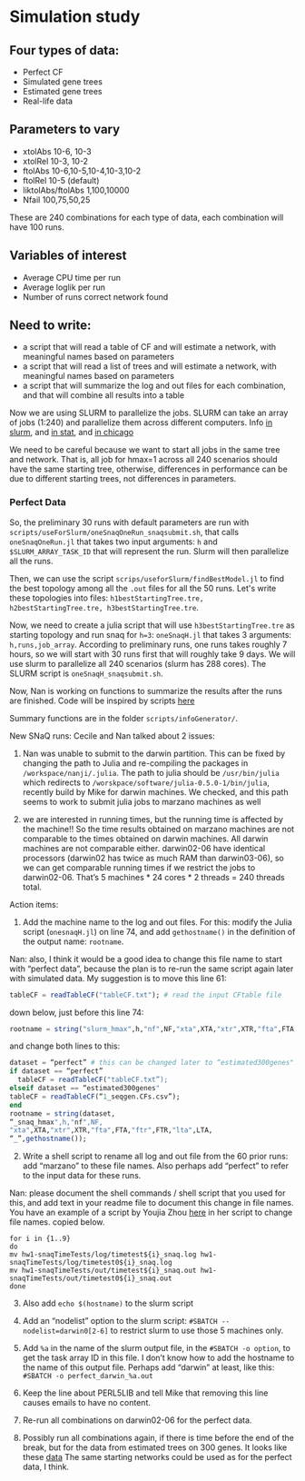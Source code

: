 # Simulation study

## Four types of data:

- Perfect CF
- Simulated gene trees
- Estimated gene trees
- Real-life data


## Parameters to vary

- xtolAbs 10-6, 10-3
- xtolRel 10-3, 10-2
- ftolAbs 10-6,10-5,10-4,10-3,10-2
- ftolRel 10-5 (default)
- liktolAbs/ftolAbs 1,100,10000
- Nfail 100,75,50,25

These are 240 combinations for each type of data, each combination will have 100 runs.


## Variables of interest

- Average CPU time per run
- Average loglik per run
- Number of runs correct network found


## Need to write:

- a script that will read a table of CF and will estimate a network, with meaningful names based on parameters
- a script that will read a list of trees and will estimate a network, with meaningful names based on parameters
- a script that will summarize the log and out files for each combination, and that will combine all results into a table


Now we are using SLURM to parallelize the jobs. SLURM can take an array of jobs (1:240) and parallelize them across different computers.
Info [in slurm](http://slurm.schedmd.com/job_array.html), and [in stat](http://www.stat.wisc.edu/services/hpc-cluster),
and [in chicago](https://rcc.uchicago.edu/docs/running-jobs/array/index.html)

We need to be careful because we want to start all jobs in the same tree and network. That is, all job for hmax=1 across all 240 scenarios should have the same starting tree, otherwise, differences in performance can be due to different starting trees, not differences in parameters.

### Perfect Data

So, the preliminary 30 runs with default parameters are run with `scripts/useForSlurm/oneSnaqOneRun_snaqsubmit.sh`, that calls
`oneSnaqOneRun.jl` that takes two input arguments: `h` and `$SLURM_ARRAY_TASK_ID` that will represent the run.
Slurm will then parallelize all the runs.

Then, we can use the script `scrips/useforSlurm/findBestModel.jl` to find the best topology among all the `.out` files for all
the 50 runs. Let's write these topologies into files: `h1bestStartingTree.tre, h2bestStartingTree.tre, h3bestStartingTree.tre`.

Now, we need to create a julia script that will use `h3bestStartingTree.tre` as starting topology and run snaq for `h=3`: `oneSnaqH.jl` that takes 3 arguments: `h,runs,job_array`.
According to preliminary runs, one runs takes roughly 7 hours, so we will start with 30 runs first that will roughly take 9 days.
We will use slurm to parallelize all 240 scenarios (slurm has 288 cores). The SLURM script is `oneSnaqH_snaqsubmit.sh`.

Now, Nan is working on functions to summarize the results after the runs are finished. Code will be inspired by scripts [here](https://github.com/zhou325/stat679work/tree/master/hw1)

Summary functions are in the folder `scripts/infoGenerator/`.

New SNaQ runs: Cecile and Nan talked about 2 issues:

1. Nan was unable to submit to the darwin partition. This can be fixed by changing the path to Julia and re-compiling the packages in `/workspace/nanji/.julia`. The path to julia should be `/usr/bin/julia`
which redirects to `/worskpace/software/julia-0.5.0-1/bin/julia`, recently build by Mike for darwin machines.
We checked, and this path seems to work to submit julia jobs to marzano machines as well

2. we are interested in running times, but the running time is affected by the machine!! So the time results obtained on marzano machines are not comparable to the times obtained on darwin machines. All darwin machines are not comparable either. darwin02-06 have identical processors (darwin02 has twice as much RAM than darwin03-06), so we can get comparable running times if we restrict the jobs to darwin02-06. That’s 5 machines * 24 cores * 2 threads = 240 threads total.

Action items:

1. Add the machine name to the log and out files. For this: modify the Julia script (`onesnaqH.jl`) on line 74, and add `gethostname()` in the definition of the output name: `rootname`.

Nan: also, I think it would be a good idea to change this file name to start with “perfect data”, because the plan is to re-run the same script again later with simulated data. My suggestion is to move this line 61:
```julia
tableCF = readTableCF("tableCF.txt"); # read the input CFtable file
```
down below, just before this line 74:
```julia
rootname = string("slurm_hmax",h,"nf",NF,"xta",XTA,"xtr",XTR,"fta",FTA,"ftr",FTR,"lta",LTA,"_snaq”);
```
and change both lines to this:
```julia
dataset = “perfect” # this can be changed later to “estimated300genes"
if dataset == “perfect”
  tableCF = readTableCF("tableCF.txt”);
elseif dataset == “estimated300genes"
tableCF = readTableCF(“1_seqgen.CFs.csv”);
end
rootname = string(dataset,
“_snaq_hmax",h,"nf",NF,
"xta",XTA,"xtr",XTR,"fta",FTA,"ftr",FTR,"lta",LTA,
“_”,gethostname());
```

2. Write a shell script to rename all log and out file from the 60 prior runs: add “marzano” to these file names. Also perhaps add “perfect” to refer to the input data for these runs.

Nan: please document the shell commands / shell script that you used for this, and add text in your readme file to document this change in file names. You have an example of a script by Youjia Zhou [here](https://github.com/zhou325/stat679work/tree/master/hw1)
in her script to change file names. copied below.

```shell
for i in {1..9}
do
mv hw1-snaqTimeTests/log/timetest${i}_snaq.log hw1-snaqTimeTests/log/timetest0${i}_snaq.log
mv hw1-snaqTimeTests/out/timetest${i}_snaq.out hw1-snaqTimeTests/out/timetest0${i}_snaq.out
done
```

3. Also add `echo $(hostname)` to the slurm script

4. Add an “nodelist” option to the slurm script:
`#SBATCH --nodelist=darwin0[2-6]` to restrict slurm to use those 5 machines only.

5. Add `%a` in the name of the slurm output file, in the `#SBATCH -o option`, to get the task array ID in this file. I don’t know how to add the hostname to the name of this output file. Perhaps add “darwin” at least, like this:
`#SBATCH -o perfect_darwin_%a.out`

6. Keep the line about PERL5LIB and tell Mike that removing this line causes emails to have no content.

7. Re-run all combinations on darwin02-06 for the perfect data.

8. Possibly run all combinations again, if there is time before the end of the break,
but for the data from estimated trees on 300 genes. It looks like these [data](https://github.com/frupaul/Test-for-SNAQ-by-Reduced-Data-Sample/blob/master/data/est300GeneTrees_n15/1_seqgen.CFs.csv)
The same starting networks could be used as for the perfect data, I think.
